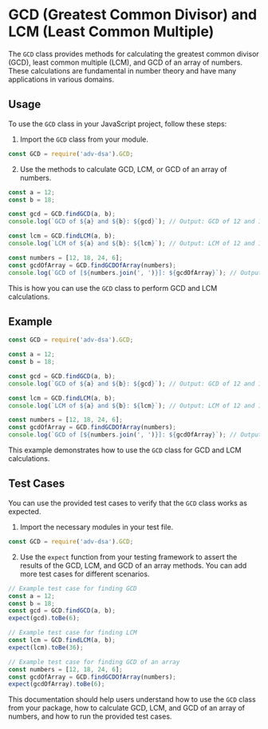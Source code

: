 # GCD (Greatest Common Divisor) and LCM (Least Common Multiple)

The `GCD` class provides methods for calculating the greatest common divisor (GCD), least common multiple (LCM), and GCD of an array of numbers. These calculations are fundamental in number theory and have many applications in various domains.

## Usage

To use the `GCD` class in your JavaScript project, follow these steps:

1. Import the `GCD` class from your module.

```javascript
const GCD = require('adv-dsa').GCD;
```

2. Use the methods to calculate GCD, LCM, or GCD of an array of numbers.

```javascript
const a = 12;
const b = 18;

const gcd = GCD.findGCD(a, b);
console.log(`GCD of ${a} and ${b}: ${gcd}`); // Output: GCD of 12 and 18: 6

const lcm = GCD.findLCM(a, b);
console.log(`LCM of ${a} and ${b}: ${lcm}`); // Output: LCM of 12 and 18: 36

const numbers = [12, 18, 24, 6];
const gcdOfArray = GCD.findGCDOfArray(numbers);
console.log(`GCD of [${numbers.join(', ')}]: ${gcdOfArray}`); // Output: GCD of [12, 18, 24, 6]: 6
```

This is how you can use the `GCD` class to perform GCD and LCM calculations.

## Example

```javascript
const GCD = require('adv-dsa').GCD;

const a = 12;
const b = 18;

const gcd = GCD.findGCD(a, b);
console.log(`GCD of ${a} and ${b}: ${gcd}`); // Output: GCD of 12 and 18: 6

const lcm = GCD.findLCM(a, b);
console.log(`LCM of ${a} and ${b}: ${lcm}`); // Output: LCM of 12 and 18: 36

const numbers = [12, 18, 24, 6];
const gcdOfArray = GCD.findGCDOfArray(numbers);
console.log(`GCD of [${numbers.join(', ')}]: ${gcdOfArray}`); // Output: GCD of [12, 18, 24, 6]: 6
```

This example demonstrates how to use the `GCD` class for GCD and LCM calculations.

## Test Cases

You can use the provided test cases to verify that the `GCD` class works as expected.

1. Import the necessary modules in your test file.

```javascript
const GCD = require('adv-dsa').GCD;
```

2. Use the `expect` function from your testing framework to assert the results of the GCD, LCM, and GCD of an array methods. You can add more test cases for different scenarios.

```javascript
// Example test case for finding GCD
const a = 12;
const b = 18;
const gcd = GCD.findGCD(a, b);
expect(gcd).toBe(6);

// Example test case for finding LCM
const lcm = GCD.findLCM(a, b);
expect(lcm).toBe(36);

// Example test case for finding GCD of an array
const numbers = [12, 18, 24, 6];
const gcdOfArray = GCD.findGCDOfArray(numbers);
expect(gcdOfArray).toBe(6);
```

This documentation should help users understand how to use the `GCD` class from your package, how to calculate GCD, LCM, and GCD of an array of numbers, and how to run the provided test cases.
